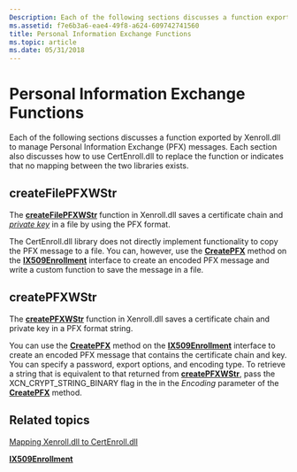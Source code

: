 ```yaml
---
Description: Each of the following sections discusses a function exported by Xenroll.dll to manage Personal Information Exchange (PFX) messages.
ms.assetid: f7e6b3a6-eae4-49f8-a624-609742741560
title: Personal Information Exchange Functions
ms.topic: article
ms.date: 05/31/2018
---
```


# Personal Information Exchange Functions

Each of the following sections discusses a function exported by Xenroll.dll to manage Personal Information Exchange (PFX) messages. Each section also discusses how to use CertEnroll.dll to replace the function or indicates that no mapping between the two libraries exists.

## createFilePFXWStr

The [**createFilePFXWStr**](/windows/desktop/api/xenroll/nf-xenroll-ienroll4-createfilepfxwstr) function in Xenroll.dll saves a certificate chain and [*private key*](/windows/desktop/SecGloss/p-gly) in a file by using the PFX format.

The CertEnroll.dll library does not directly implement functionality to copy the PFX message to a file. You can, however, use the [**CreatePFX**](/windows/desktop/api/CertEnroll/nf-certenroll-ix509enrollment-createpfx) method on the [**IX509Enrollment**](/windows/desktop/api/CertEnroll/nn-certenroll-ix509enrollment) interface to create an encoded PFX message and write a custom function to save the message in a file.

## createPFXWStr

The [**createPFXWStr**](/windows/desktop/api/xenroll/nf-xenroll-ienroll4-createpfxwstr) function in Xenroll.dll saves a certificate chain and private key in a PFX format string.

You can use the [**CreatePFX**](/windows/desktop/api/CertEnroll/nf-certenroll-ix509enrollment-createpfx) method on the [**IX509Enrollment**](/windows/desktop/api/CertEnroll/nn-certenroll-ix509enrollment) interface to create an encoded PFX message that contains the certificate chain and key. You can specify a password, export options, and encoding type. To retrieve a string that is equivalent to that returned from [**createPFXWStr**](/windows/desktop/api/xenroll/nf-xenroll-ienroll4-createpfxwstr), pass the XCN\_CRYPT\_STRING\_BINARY flag in the in the *Encoding* parameter of the [**CreatePFX**](/windows/desktop/api/CertEnroll/nf-certenroll-ix509enrollment-createpfx) method.

## Related topics

<dl> <dt>

[Mapping Xenroll.dll to CertEnroll.dll](mapping-xenroll-dll-to-certenroll-dll.md)
</dt> <dt>

[**IX509Enrollment**](/windows/desktop/api/CertEnroll/nn-certenroll-ix509enrollment)
</dt> </dl>

 

 